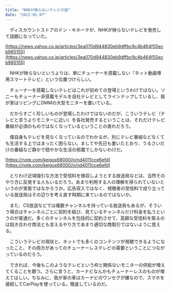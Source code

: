 ```yaml
---
title: "NHKが映らないテレビの話"
date: "2022-01-07"
---
```


　ディスカウントストアのドン・キホーテが、NHKが映らないテレビを発売して話題になっていた。

[https://news.yahoo.co.jp/articles/3ea070d944830eb9dffbc9c4b464f55ecb985155](https://news.yahoo.co.jp/articles/3ea070d944830eb9dffbc9c4b464f55ecb985155)

　NHKが映らないというよりは、単にチューナーを搭載しない『ネット動画専用スマートテレビ』という位置づけらしい。

　チューナーを搭載しないテレビはこれが初めての登場というわけではない。ソニーもチューナー非搭載モデルを自社テレビとしてラインナップしているし、我が家はリビングにDMMの大型モニターを置いている。

　だからすごく珍しいものが登場したわけではないのだが、こういうテレビ（テレビと言うよりモニターに近い）を各社発売するということは、それだけテレビ番組が必須のものではなくなっているということの表れだろう。

　僕自身もテレビを見なくなっているのでわかるが、別にテレビ番組などなくても生活する上ではまったく困らない。ましてや先日も書いたとおり、うるさいだけの番組など静かで穏やかな生活の邪魔でしかないわけだ。

[https://note.com/keigox68000/n/nd4011cce6efd](https://note.com/keigox68000/n/nd4011cce6efd)

　とりわけ近頃強引な方法で受信料を徴収しようとする放送局などは、当然そのやり方に反発する人もいるだろう。あまり利用する人の理解を得られていないというのが実態ではなかろうか。広告収入ではなく、視聴者の受信料で成り立っている放送局はその辺りを考え直す時期に来ているのではないか。

　また、CS放送などでは複数チャンネルを持っている放送局もあるが、そういう場合はチャンネルごとに契約を結び、見ているチャンネルだけ料金を払うというのが普通だ。多くのチャンネルを包括的に契約させて、高額な受信料を取るのは抱き合わせ商法とも言えるやり方であまり適切な商取引ではないように思える。

　こういうテレビの現状と、ネットでも多くのコンテンツが視聴できるようになったこと、その両方があってのチューナーレステレビの需要ということにつながっているのだろう。

　できれば、今後もこのようなテレビという枠と関係ないモニターの供給が増えてくることを願う。さらに言うと、カーナビなんかもチューナーレスのものが増えてほしい。ちなみに、我が家の車はカーナビのワンセグが嫌なので、スマホを接続してCarPlayを使っている。徹底しているのだ。
